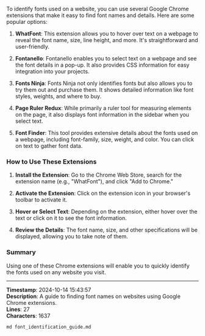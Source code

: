 To identify fonts used on a website, you can use several Google Chrome extensions that make it easy to find font names and details. Here are some popular options:

1. **WhatFont**: This extension allows you to hover over text on a webpage to reveal the font name, size, line height, and more. It's straightforward and user-friendly.

2. **Fontanello**: Fontanello enables you to select text on a webpage and see the font details in a pop-up. It also provides CSS information for easy integration into your projects.

3. **Fonts Ninja**: Fonts Ninja not only identifies fonts but also allows you to try them out and purchase them. It shows detailed information like font styles, weights, and where to buy.

4. **Page Ruler Redux**: While primarily a ruler tool for measuring elements on the page, it also displays font information in the sidebar when you select text.

5. **Font Finder**: This tool provides extensive details about the fonts used on a webpage, including font-family, size, weight, and color. You can click on text to gather font data.

### How to Use These Extensions

1. **Install the Extension**: Go to the Chrome Web Store, search for the extension name (e.g., "WhatFont"), and click "Add to Chrome."

2. **Activate the Extension**: Click on the extension icon in your browser's toolbar to activate it.

3. **Hover or Select Text**: Depending on the extension, either hover over the text or click on it to see the font information.

4. **Review the Details**: The font name, size, and other specifications will be displayed, allowing you to take note of them.

### Summary

Using one of these Chrome extensions will enable you to quickly identify the fonts used on any website you visit.

---

**Timestamp**: 2024-10-14 15:43:57  
**Description**: A guide to finding font names on websites using Google Chrome extensions.  
**Lines**: 27  
**Characters**: 1637  

```md font_identification_guide.md ```
